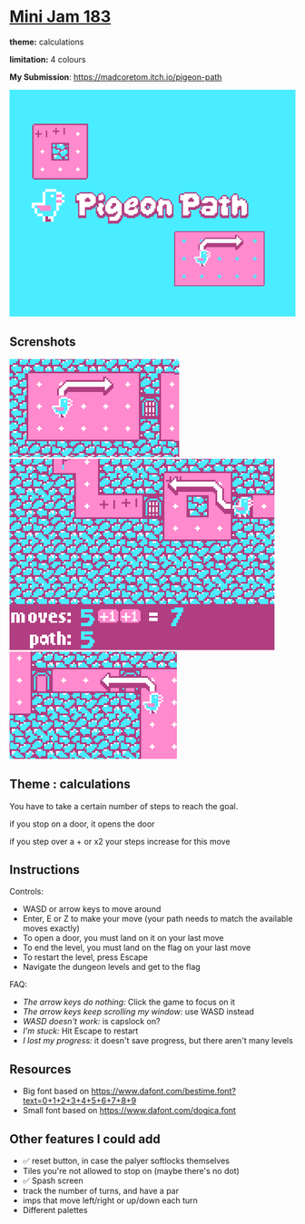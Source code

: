 # [Mini Jam 183](https://itch.io/jam/mini-jam-183-calculations)
**theme:** calculations

**limitation:** 4 colours

**My Submission**: https://madcoretom.itch.io/pigeon-path

![!cover image](./itch.io/cover.png)

## Screnshots
![!screnshot](./itch.io/ss1.png)
![!screnshot](./itch.io/ss2.png)
![!screnshot](./itch.io/ss3.png)

## Theme : calculations

You have to take a certain number of steps to reach the goal.

if you stop on a door, it opens the door

if you step over a + or x2 your steps increase for this move

## Instructions

Controls:

* WASD or arrow keys to move around
* Enter, E or Z to make your move (your path needs to match the available moves exactly)
* To open a door, you must land on it on your last move
* To end the level, you must land on the flag on your last move
* To restart the level, press Escape
* Navigate the dungeon levels and get to the flag 

FAQ:

* *The arrow keys do nothing:* Click the game to focus on it
* *The arrow keys keep scrolling my window:* use WASD instead
* *WASD doesn't work:* is capslock on?
* *I'm stuck:* Hit Escape to restart
* *I lost my progress:* it doesn't save progress, but there aren't many levels

## Resources

* Big font based on https://www.dafont.com/bestime.font?text=0+1+2+3+4+5+6+7+8+9
* Small font based on https://www.dafont.com/dogica.font
## Other features I could add

* ✅ reset button, in case the palyer softlocks themselves
* Tiles you're not allowed to stop on (maybe there's no dot)
* ✅ Spash screen
* track the number of turns, and have a par
* imps that move left/right or up/down each turn
* Different palettes